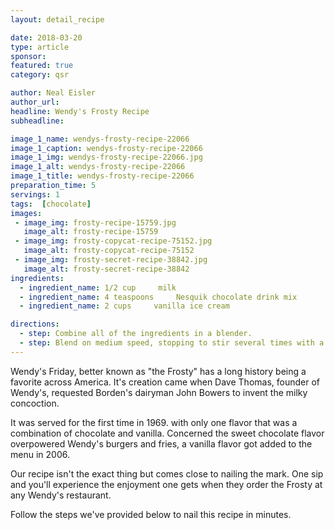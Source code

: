 ```yaml
---
layout: detail_recipe

date: 2018-03-20
type: article
sponsor: 
featured: true
category: qsr

author: Neal Eisler
author_url: 
headline: Wendy's Frosty Recipe
subheadline: 

image_1_name: wendys-frosty-recipe-22066
image_1_caption: wendys-frosty-recipe-22066
image_1_img: wendys-frosty-recipe-22066.jpg
image_1_alt: wendys-frosty-recipe-22066
image_1_title: wendys-frosty-recipe-22066
preparation_time: 5
servings: 1
tags:  [chocolate]
images:
 - image_img: frosty-recipe-15759.jpg
   image_alt: frosty-recipe-15759
 - image_img: frosty-copycat-recipe-75152.jpg
   image_alt: frosty-copycat-recipe-75152
 - image_img: frosty-secret-recipe-38842.jpg
   image_alt: frosty-secret-recipe-38842
ingredients:
  - ingredient_name: 1/2 cup     milk
  - ingredient_name: 4 teaspoons     Nesquik chocolate drink mix
  - ingredient_name: 2 cups     vanilla ice cream

directions:
  - step: Combine all of the ingredients in a blender.
  - step: Blend on medium speed, stopping to stir several times with a long spoon, if necessary, to help the ingredients blend well.  Makes 1 serving.
---
```

	
Wendy's Friday, better known as "the Frosty" has a long history being a favorite across America. It's creation came when Dave Thomas, founder of Wendy's, requested Borden's dairyman John Bowers to invent the milky concoction.

<!--more-->It was served for the first time in 1969. with only one flavor that was a combination of chocolate and vanilla. Concerned the sweet chocolate flavor overpowered Wendy's burgers and fries, a vanilla flavor got added to the menu in 2006.

Our recipe isn't the exact thing but comes close to nailing the mark. One sip and you'll experience the enjoyment one gets when they order the Frosty at any Wendy's restaurant.

Follow the steps we've provided below to nail this recipe in minutes.